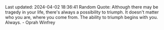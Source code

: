 Last updated: 2024-04-02 18:36:41
Random Quote: Although there may be tragedy in your life, there's always a possibility to triumph. It doesn't matter who you are, where you come from. The ability to triumph begins with you. Always. - Oprah Winfrey